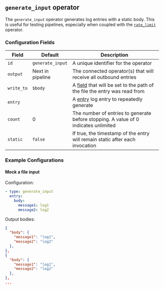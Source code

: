 ## `generate_input` operator

The `generate_input` operator generates log entries with a static body. This is useful for testing pipelines, especially when
coupled with the [`rate_limit`](/docs/operators/rate_limit.md) operator.

### Configuration Fields

| Field             | Default          | Description                                                                                      |
| ---               | ---              | ---                                                                                              |
| `id`              | `generate_input` | A unique identifier for the operator                                                             |
| `output`          | Next in pipeline | The connected operator(s) that will receive all outbound entries                                 |
| `write_to`        | `$body`          | A [field](/docs/types/field.md) that will be set to the path of the file the entry was read from |
| `entry`           |                  | A [entry](/docs/types/entry.md) log entry to repeatedly generate                                 |
| `count`           | 0                | The number of entries to generate before stopping. A value of 0 indicates unlimited              |
| `static`          | `false`          | If true, the timestamp of the entry will remain static after each invocation                     |

### Example Configurations

#### Mock a file input

Configuration:
```yaml
- type: generate_input
  entry:
    body:
      message1: log1
      message2: log2
```

Output bodies:
```json
{
  "body": {
    "message1": "log1",
    "message2": "log2"
  },
},
{
  "body": {
    "message1": "log1",
    "message2": "log2"
  },
},
...
```

